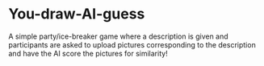 # You-draw-AI-guess
A simple party/ice-breaker game where a description is given and participants are asked to upload pictures corresponding to the description and have the AI score the pictures for similarity!
